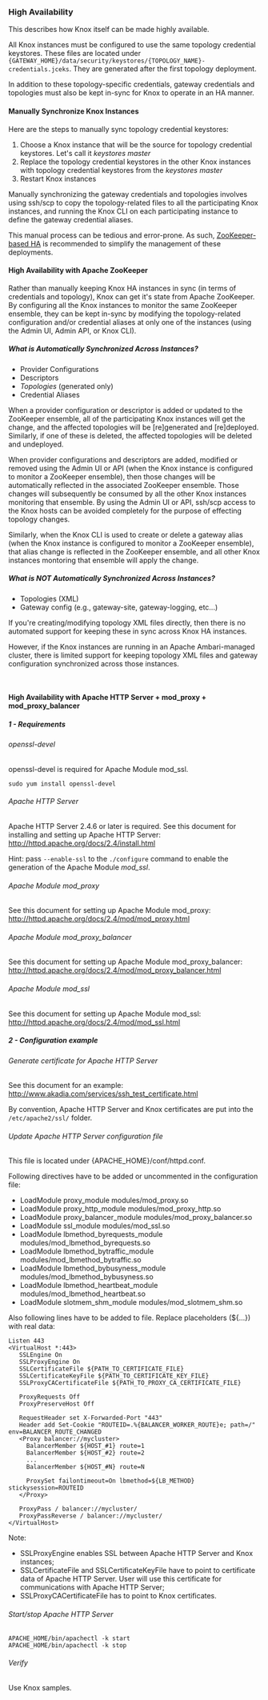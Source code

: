 <!--
   Licensed to the Apache Software Foundation (ASF) under one or more
   contributor license agreements.  See the NOTICE file distributed with
   this work for additional information regarding copyright ownership.
   The ASF licenses this file to You under the Apache License, Version 2.0
   (the "License"); you may not use this file except in compliance with
   the License.  You may obtain a copy of the License at

       https://www.apache.org/licenses/LICENSE-2.0

   Unless required by applicable law or agreed to in writing, software
   distributed under the License is distributed on an "AS IS" BASIS,
   WITHOUT WARRANTIES OR CONDITIONS OF ANY KIND, either express or implied.
   See the License for the specific language governing permissions and
   limitations under the License.
-->
<!---
   Licensed to the Apache Software Foundation (ASF) under one or more
   contributor license agreements.  See the NOTICE file distributed with
   this work for additional information regarding copyright ownership.
   The ASF licenses this file to You under the Apache License, Version 2.0
   (the "License"); you may not use this file except in compliance with
   the License.  You may obtain a copy of the License at

       https://www.apache.org/licenses/LICENSE-2.0

   Unless required by applicable law or agreed to in writing, software
   distributed under the License is distributed on an "AS IS" BASIS,
   WITHOUT WARRANTIES OR CONDITIONS OF ANY KIND, either express or implied.
   See the License for the specific language governing permissions and
   limitations under the License.
--->

### High Availability ###

This describes how Knox itself can be made highly available.

All Knox instances must be configured to use the same topology credential keystores.
These files are located under `{GATEWAY_HOME}/data/security/keystores/{TOPOLOGY_NAME}-credentials.jceks`.
They are generated after the first topology deployment.

In addition to these topology-specific credentials, gateway credentials and topologies must also be kept in-sync for Knox to operate in an HA manner.

#### Manually Synchronize Knox Instances ####

Here are the steps to manually sync topology credential keystores:

1. Choose a Knox instance that will be the source for topology credential keystores. Let's call it _keystores master_
2. Replace the topology credential keystores in the other Knox instances with topology credential keystores from the _keystores master_
3. Restart Knox instances

Manually synchronizing the gateway credentials and topologies involves using ssh/scp to copy the topology-related files to all the participating Knox instances, and running the Knox CLI on each participating instance to define the gateway credential aliases.

This manual process can be tedious and error-prone. As such, [ZooKeeper-based HA](#High+Availability+with+Apache+ZooKeeper) is recommended to simplify the management of these deployments.

#### High Availability with Apache ZooKeeper ####

Rather than manually keeping Knox HA instances in sync (in terms of credentials and topology), Knox can get it's state from Apache ZooKeeper.
By configuring all the Knox instances to monitor the same ZooKeeper ensemble, they can be kept in-sync by modifying the topology-related
configuration and/or credential aliases at only one of the instances (using the Admin UI, Admin API, or Knox CLI).

##### What is Automatically Synchronized Across Instances?

* Provider Configurations
* Descriptors
* *Topologies* (generated only)
* Credential Aliases

When a provider configuration or descriptor is added or updated to the ZooKeeper ensemble, all of the participating Knox instances will get the change, and the affected topologies will be [re]generated and [re]deployed. Similarly, if one of these is deleted, the affected topologies will be deleted and undeployed.

When provider configurations and descriptors are added, modified or removed using the Admin UI or API (when the Knox instance is configured to monitor a ZooKeeper ensemble), then those changes will be automatically reflected in the associated ZooKeeper ensemble. Those changes will subsequently be consumed by all the other Knox instances monitoring that ensemble.
By using the Admin UI or API, ssh/scp access to the Knox hosts can be avoided completely for the purpose of effecting topology changes.

Similarly, when the Knox CLI is used to create or delete a gateway alias (when the Knox instance is configured to monitor a ZooKeeper ensemble), that alias change is reflected in the ZooKeeper ensemble, and all other Knox instances montoring that ensemble will apply the change.


##### What is NOT Automatically Synchronized Across Instances?

* Topologies (XML)
* Gateway config (e.g., gateway-site, gateway-logging, etc...)

If you're creating/modifying topology XML files directly, then there is no automated support for keeping these in sync across Knox HA instances.

However, if the Knox instances are running in an Apache Ambari-managed cluster, there is limited support for keeping topology XML files and gateway configuration synchronized across those instances.

<br>

#### High Availability with Apache HTTP Server + mod_proxy + mod_proxy_balancer ####

##### 1 - Requirements #####

###### openssl-devel ######

openssl-devel is required for Apache Module mod_ssl.

    sudo yum install openssl-devel

###### Apache HTTP Server ######

Apache HTTP Server 2.4.6 or later is required. See this document for installing and setting up Apache HTTP Server: http://httpd.apache.org/docs/2.4/install.html

Hint: pass `--enable-ssl` to the `./configure` command to enable the generation of the Apache Module _mod_ssl_.

###### Apache Module mod_proxy ######

See this document for setting up Apache Module mod_proxy: http://httpd.apache.org/docs/2.4/mod/mod_proxy.html

###### Apache Module mod_proxy_balancer ######

See this document for setting up Apache Module mod_proxy_balancer: http://httpd.apache.org/docs/2.4/mod/mod_proxy_balancer.html

###### Apache Module mod_ssl ######

See this document for setting up Apache Module mod_ssl: http://httpd.apache.org/docs/2.4/mod/mod_ssl.html

##### 2 - Configuration example #####

###### Generate certificate for Apache HTTP Server ######

See this document for an example: http://www.akadia.com/services/ssh_test_certificate.html

By convention, Apache HTTP Server and Knox certificates are put into the `/etc/apache2/ssl/` folder.

###### Update Apache HTTP Server configuration file ######

This file is located under {APACHE_HOME}/conf/httpd.conf.

Following directives have to be added or uncommented in the configuration file:

* LoadModule proxy_module modules/mod_proxy.so
* LoadModule proxy_http_module modules/mod_proxy_http.so
* LoadModule proxy_balancer_module modules/mod_proxy_balancer.so
* LoadModule ssl_module modules/mod_ssl.so
* LoadModule lbmethod_byrequests_module modules/mod_lbmethod_byrequests.so
* LoadModule lbmethod_bytraffic_module modules/mod_lbmethod_bytraffic.so
* LoadModule lbmethod_bybusyness_module modules/mod_lbmethod_bybusyness.so
* LoadModule lbmethod_heartbeat_module modules/mod_lbmethod_heartbeat.so
* LoadModule slotmem_shm_module modules/mod_slotmem_shm.so

Also following lines have to be added to file. Replace placeholders (${...}) with real data:

    Listen 443
    <VirtualHost *:443>
       SSLEngine On
       SSLProxyEngine On
       SSLCertificateFile ${PATH_TO_CERTIFICATE_FILE}
       SSLCertificateKeyFile ${PATH_TO_CERTIFICATE_KEY_FILE}
       SSLProxyCACertificateFile ${PATH_TO_PROXY_CA_CERTIFICATE_FILE}

       ProxyRequests Off
       ProxyPreserveHost Off

       RequestHeader set X-Forwarded-Port "443"
       Header add Set-Cookie "ROUTEID=.%{BALANCER_WORKER_ROUTE}e; path=/" env=BALANCER_ROUTE_CHANGED
       <Proxy balancer://mycluster>
         BalancerMember ${HOST_#1} route=1
         BalancerMember ${HOST_#2} route=2
         ...
         BalancerMember ${HOST_#N} route=N

         ProxySet failontimeout=On lbmethod=${LB_METHOD} stickysession=ROUTEID 
       </Proxy>

       ProxyPass / balancer://mycluster/
       ProxyPassReverse / balancer://mycluster/
    </VirtualHost>

Note:

* SSLProxyEngine enables SSL between Apache HTTP Server and Knox instances;
* SSLCertificateFile and SSLCertificateKeyFile have to point to certificate data of Apache HTTP Server. User will use this certificate for communications with Apache HTTP Server;
* SSLProxyCACertificateFile has to point to Knox certificates.

###### Start/stop Apache HTTP Server ######

    APACHE_HOME/bin/apachectl -k start
    APACHE_HOME/bin/apachectl -k stop

###### Verify ######

Use Knox samples.
